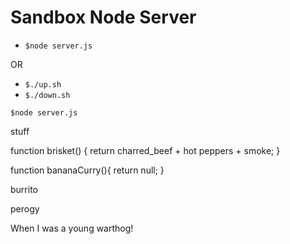 Sandbox Node Server
===================


* `$node server.js`

OR

* `$./up.sh`
* `$./down.sh`

`$node server.js`

stuff

function brisket() {
	return charred_beef + hot peppers + smoke;
}

function bananaCurry(){
	return null;
}

burrito

perogy

When I was a young warthog!
